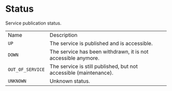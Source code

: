 # Status

Service publication status.

|                  |                                                                   |
| ---------------- | ----------------------------------------------------------------- |
| Name             | Description                                                       |
| `UP`             | The service is published and is accessible.                       |
| `DOWN`           | The service has been withdrawn, it is not accessible anymore.     |
| `OUT_OF_SERVICE` | The service is still published, but not accessible (maintenance). |
| `UNKNOWN`        | Unknown status.                                                   |
